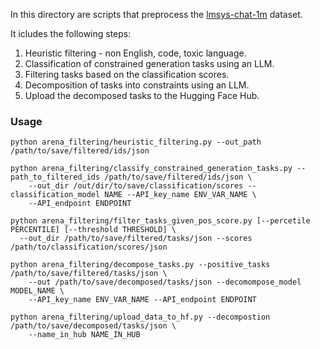 

In this directory are scripts that preprocess the [lmsys-chat-1m](https://huggingface.co/datasets/lmsys/lmsys-chat-1m) dataset.

It icludes the following steps:
1. Heuristic filtering - non English, code, toxic language.
2. Classification of constrained generation tasks using an LLM.
3. Filtering tasks based on the classification scores.
4. Decomposition of tasks into constraints using an LLM.
5. Upload the decomposed tasks to the Hugging Face Hub.

### Usage

```shell
python arena_filtering/heuristic_filtering.py --out_path /path/to/save/filtered/ids/json
```


```shell
python arena_filtering/classify_constrained_generation_tasks.py --path_to_filtered_ids /path/to/save/filtered/ids/json \
    --out_dir /out/dir/to/save/classification/scores --classification_model NAME --API_key_name ENV_VAR_NAME \
    --API_endpoint ENDPOINT 
```

```shell
python arena_filtering/filter_tasks_given_pos_score.py [--percetile PERCENTILE] [--threshold THRESHOLD] \
  --out_dir /path/to/save/filtered/tasks/json --scores /path/to/classification/scores/json
```

```shell
python arena_filtering/decompose_tasks.py --positive_tasks /path/to/save/filtered/tasks/json \
    --out /path/to/save/decomposed/tasks/json --decomompose_model MODEL_NAME \
    --API_key_name ENV_VAR_NAME --API_endpoint ENDPOINT
```

```shell
python arena_filtering/upload_data_to_hf.py --decompostion /path/to/save/decomposed/tasks/json \
    --name_in_hub NAME_IN_HUB
```


